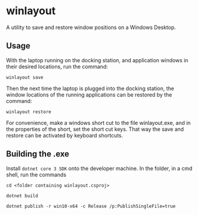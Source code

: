 # winlayout

A utility to save and restore window positions on a Windows Desktop. 

## Usage

With the laptop running on the docking station, and application windows in their desired locations, run the command:

`winlayout save`

Then the next time the laptop is plugged into the docking station, the window locations of the running applications can be restored by the command:

`winlayout restore`

For convenience, make a windows short cut to the file winlayout.exe, and in the properties of the short, set the short cut keys. That way the save and restore can be activated by keyboard shortcuts.

## Building the .exe

Install `dotnet core 3 SDK` onto the developer machine.
In the folder, in a cmd shell, run the commands

`cd <folder containing winlayout.csproj>`

`dotnet build`

`dotnet publish -r win10-x64 -c Release /p:PublishSingleFile=true`



